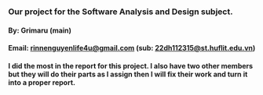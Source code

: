 ### Our project for the Software Analysis and Design subject.
#### By: Grimaru (main)
#### Email: rinnenguyenlife4u@gmail.com (sub: 22dh112315@st.huflit.edu.vn)
#### I did the most in the report for this project. I also have two other members but they will do their parts as I assign then I will fix their work and turn it into a proper report.

